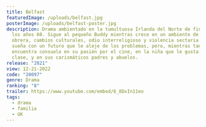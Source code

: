 ```yaml
---
title: Belfast
featuredImage: /uploads/belfast.jpg
posterImage: /uploads/belfast-poster.jpg
description: Drama ambientado en la tumultuosa Irlanda del Norte de finales de
  los años 60. Sigue al pequeño Buddy mientras crece en un ambiente de lucha
  obrera, cambios culturales, odio interreligioso y violencia sectaria. Buddy
  sueña con un futuro que le aleje de los problemas, pero, mientras tanto,
  encuentra consuelo en su pasión por el cine, en la niña que le gusta de su
  clase, y en sus carismáticos padres y abuelos.
release: "2021"
view: 12-21-2022
code: "20097"
genre: Drama
ranking: "8"
trailer: https://www.youtube.com/embed/6_8DxIn11eo
tags:
  - drama
  - familia
  - UK
---
```


